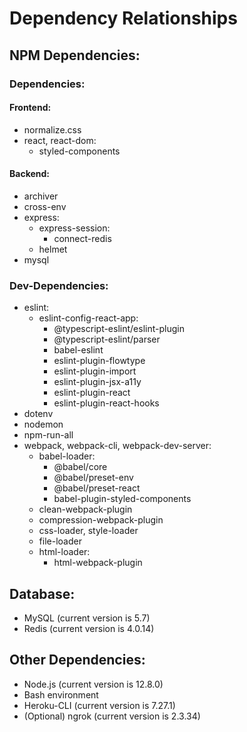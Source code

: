 # Dependency Relationships

## NPM Dependencies:

### Dependencies:

#### Frontend:
* normalize.css
* react, react-dom:
  * styled-components

#### Backend:
* archiver
* cross-env
* express:
  * express-session:
    * connect-redis
  * helmet
* mysql

### Dev-Dependencies:
* eslint:
  * eslint-config-react-app:
    * @typescript-eslint/eslint-plugin
    * @typescript-eslint/parser
    * babel-eslint
    * eslint-plugin-flowtype
    * eslint-plugin-import
    * eslint-plugin-jsx-a11y
    * eslint-plugin-react
    * eslint-plugin-react-hooks
* dotenv
* nodemon
* npm-run-all
* webpack, webpack-cli, webpack-dev-server:
  * babel-loader:
    * @babel/core
    * @babel/preset-env
    * @babel/preset-react
    * babel-plugin-styled-components
  * clean-webpack-plugin
  * compression-webpack-plugin
  * css-loader, style-loader
  * file-loader
  * html-loader:
    * html-webpack-plugin

## Database:
* MySQL (current version is 5.7)
* Redis (current version is 4.0.14)

## Other Dependencies:
* Node.js (current version is 12.8.0)
* Bash environment
* Heroku-CLI (current version is 7.27.1)
* (Optional) ngrok (current version is 2.3.34)
